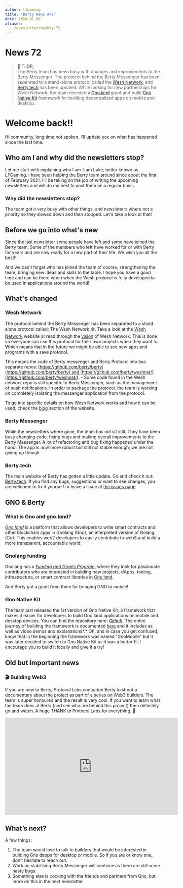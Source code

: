 ```yaml
---
author: lfgaming
title: "Berty News #72"
date: 2024-01-08
aliases:
  - /newsletter/weekly-72
---
```


# News 72

> 📰 TLDR; </br>
> The Berty team has been busy with changes and improvements to the Berty Messenger. The protocol behind the Berty Messenger has been separated to a stand-alone protocol called the [Wesh Network](https://wesh.network/), and [Berty.tech](http://www.berty.tech) has been updated. While looking for new partnerships for Wesh Network, the team recevied a [Gno.land](http://Gno.land) grant and build [Gno Native Kit](https://github.com/gnolang/gnonative) framework for building decentralized apps on mobile and desktop.

# **Welcome back!!**

Hi community, long time not spoken. I'll update you on what has happened since the last time.

## **Who am I and why did the newsletters stop?**

Let me start with explaining who I am.
I am Luke, better known as LFGaming. I have been helping the Berty team around since about the first of February 2021. I’ll be taking on the job of writing the upcoming newsletters and will do my best to post them on a regular basis.

### **Why did the newsletters stop?**

The team got it very busy with other things, and newsletters where not a priority so they slowed down and then stopped. Let's take a look at that!

## **Before we go into what's new**

Since the last newsletter some people have left and some have joined the Berty team. Some of the members who left have worked for or with Berty for years and are now ready for a new part of their life. We wish you all the best!!

And we can't forget who has joined the team of course, strengthening the team, bringing new ideas and skills to the table. I hope you have a good time and can be there when when the Wesh protocol is fully developed to be used in applications around the world!

## **What's changed**

### **Wesh Network**

The protocol behind the Berty Messenger has been separated to a stand alone protocol called: The Wesh Network 🕸. Take a look at the [Wesh Network](https://wesh.network/) website or read through the [vision](https://wesh.network/vision) of Wesh Network.  This is done so everyone can use this protocol for their own projects when they want to. Which means that in the future we might be able to see new apps and programs with a save protocol.

This means the code of Berty messenger and Berty Protocol into two separate repos: [https://github.com/berty/berty](https://github.com/berty/berty) and [https://github.com/berty/weshnet/](https://github.com/berty/weshnet/). -   Some code found in the Wesh network repo is still specific to Berty Messenger, such as the management of push notifications. In order to package the protocol, the team is working on completely isolating the messenger application from the protocol.

To go into specific details on how Wesh Network works and how it can be used, check the [blog](https://wesh.network/blog) section of the website.

### **Berty Messenger**

While the newsletters where gone, the team has not sit still. They have been busy changing code, fixing bugs and making overall improvements to the Berty Messenger. A lot of refactoring and bug fixing happened under the hood. The app is now more robust but still not stable enough; we are not giving up though

### **Berty.tech**

The main website of Berty has gotten a little update. Go and check it out: [Berty.tech](https://berty.tech/). If you find any bugs, suggestions or want to see changes, you are welcome to fix it yourself or leave a issue at [the issues page](https://github.com/berty/www.berty.tech/issues).

## **GNO & Berty**

### ****What is Gno and gno.land?****

_[Gno.land](https://gno.land/)_ is a platform that allows developers to write smart contracts and other blockchain apps in Gnolang (Gno), an interpreted version of Golang (Go). This enables web2 developers to easily contribute to web3 and build a more transparent, accountable world.

### ****Gnolang funding****

Gnolang has a [_Funding and Grants Program_](https://github.com/gnolang/ecosystem-fund-grants), where they look for passionate contributors who are interested in building new projects, dApps, tooling, infrastructure, or smart contract libraries in [Gno.land](http://Gno.land).

And Berty got a grant from them for bringing GNO to mobile!

### ****Gno Native Kit****

The team just released the 1st version of Gno Native Kit, a framework that makes it easier for developers to build Gno.land applications on mobile and desktop devices. You can find the repository here: _[Github](https://github.com/gnolang/gnonative)_. The entire journey of building the framework is documented [here](https://github.com/gnolang/hackerspace/issues/28) and it includes as well as video demos and explanations\*.\* Oh, and in case you get confused, know that in the beginning the framework was named “GnoMobile” but it was later decided to switch to Gno Native Kit as it was a better fit. I encourage you to build it locally and give it a try!

## **Old but important news**

### **🎬 Building Web3**

If you are new to Berty, Protocol Labs contacted Berty to shoot a documentary about the project as part of a series on Web3 builders. The team is super honoured and the result is very cool.
If you want to learn what the team does at Berty (and see who are behind this project) then definitely go and watch.
A huge THANK to Protocol Labs for everything. 💙

<iframe width="560" height="315" src="https://www.youtube-nocookie.com/embed/cC-tXnMyiBc" title="YouTube video player" frameborder="0" allow="accelerometer; autoplay; clipboard-write; encrypted-media; gyroscope; picture-in-picture; web-share" allowfullscreen></iframe>

## **What’s next?**

A few things:

1. The team would love to talk to builders that would be interested in building Gno dapps for desktop or mobile. So if you are or know one, don’t hesitate to reach out.
2. Work on stabilising Berty Messenger will continue as there are still some nasty bugs.
3. Something else is cooking with the friends and partners from Gno, but more on this in the next newsletter
